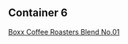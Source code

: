 ## Container 6 
[Boxx Coffee Roasters Blend No.01](..//bean/71.Boxx-Coffee-Roasters-Blend-No.01.md)

